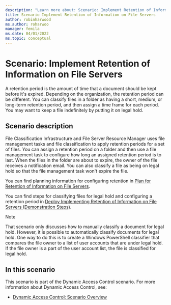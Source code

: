```yaml
---
description: "Learn more about: Scenario: Implement Retention of Information on File Servers"
title: Scenario Implement Retention of Information on File Servers
author: robinharwood
ms.author: roharwoo
manager: femila
ms.date: 04/01/2022
ms.topic: conceptual
---
```


# Scenario: Implement Retention of Information on File Servers

>

A retention period is the amount of time that a document should be kept before it's expired. Depending on the organization, the retention period can be different. You can classify files in a folder as having a short, medium, or long-term retention period, and then assign a time frame for each period. You may want to keep a file indefinitely by putting it on legal hold.

## Scenario description

File Classification Infrastructure and File Server Resource Manager uses file management tasks and file classification to apply retention periods for a set of files. You can assign a retention period on a folder and then use a file management task to configure how long an assigned retention period is to last. When the files in the folder are about to expire, the owner of the file receives a notification email. You can also classify a file as being on legal hold so that the file management task won't expire the file.

You can find planning information for configuring retention in [Plan for Retention of Information on File Servers](plan-retention-information-file-servers.md).

You can find steps for classifying files for legal hold and configuring a retention period in [Deploy Implementing Retention of Information on File Servers (Demonstration Steps)](Deploy-Implementing-Retention-of-Information-on-File-Servers--Demonstration-Steps-.md).

> [!NOTE]
> That scenario only discusses how to manually classify a document for legal hold. However, it is possible to automatically classify documents for legal hold. One way to do this is to create a Windows PowerShell classifier that compares the file owner to a list of user accounts that are under legal hold. If the file owner is a part of the user account list, the file is classified for legal hold.

## In this scenario

This scenario is part of the Dynamic Access Control scenario. For more information about Dynamic Access Control, see:

- [Dynamic Access Control: Scenario Overview](Dynamic-Access-Control--Scenario-Overview.md)
